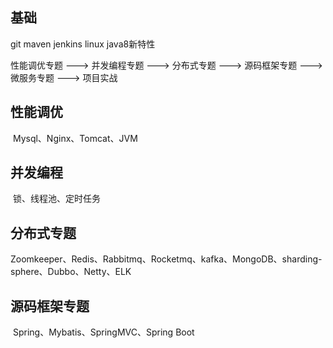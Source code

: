 ## 基础

git maven jenkins linux java8新特性

性能调优专题 ---> 并发编程专题 ---> 分布式专题 ---> 源码框架专题 ---> 微服务专题 ---> 项目实战

## 性能调优

​	Mysql、Nginx、Tomcat、JVM

## 并发编程

​	锁、线程池、定时任务

## 分布式专题

​	Zoomkeeper、Redis、Rabbitmq、Rocketmq、kafka、MongoDB、sharding-sphere、Dubbo、Netty、ELK

## 源码框架专题

​	Spring、Mybatis、SpringMVC、Spring Boot
